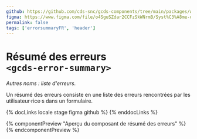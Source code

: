 ```yaml
---
github: https://github.com/cds-snc/gcds-components/tree/main/packages/web/src/components/gcds-error-summary
figma: https://www.figma.com/file/o4SguSZdar2CCFzSkWNrmB/Syst%C3%A8me-de-design-GC?type=design&node-id=48-9037&mode=design&t=1DaL24vHpjRRfHHm-0
permalink: false
tags: ['errorsummaryFR', 'header']
---
```


# Résumé des erreurs <br>`<gcds-error-summary>`

_Autres noms : liste d'erreurs._

Un résumé des erreurs consiste en une liste des erreurs rencontrées par les utilisateur·rice·s dans un formulaire.

{% docLinks locale stage figma github %}
{% enddocLinks %}

{% componentPreview "Aperçu du composant de résumé des erreurs" %}
<gcds-error-summary error-links='{
  "error-href-1": "Élément du résumé des erreurs.",
  "error-href-2": "Élément du résumé des erreurs.",
  "error-href-3": "Élément du résumé des erreurs."
}'>
</gcds-error-summary>
{% endcomponentPreview %}
